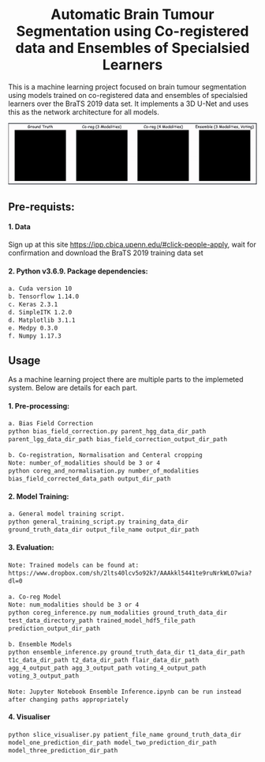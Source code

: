 <div align="center">

# Automatic Brain Tumour Segmentation using Co-registered data and Ensembles of Specialsied Learners
</div>

This is a machine learning project focused on brain tumour segmentation using models trained on co-registered data and ensembles of specialsied learners over the BraTS 2019 data set. It implements a 3D U-Net and uses this as the network architecture for all models. 

<div align="center">

<img src="misc/visualiser.gif">
</div>

## Pre-requists:
#### 1. Data
Sign up at this site https://ipp.cbica.upenn.edu/#click-people-apply, wait for confirmation and download the BraTS 2019 training data set
#### 2. Python v3.6.9. Package dependencies:
    a. Cuda version 10
    b. Tensorflow 1.14.0
    c. Keras 2.3.1
    d. SimpleITK 1.2.0
    d. Matplotlib 3.1.1
    e. Medpy 0.3.0
    f. Numpy 1.17.3


## Usage
As a machine learning project there are multiple parts to the implemeted system. Below are details for each part.

#### 1. Pre-processing:
    a. Bias Field Correction
    python bias_field_correction.py parent_hgg_data_dir_path parent_lgg_data_dir_path bias_field_correction_output_dir_path

    b. Co-registration, Normalisation and Centeral cropping
    Note: number_of_modalities should be 3 or 4
    python coreg_and_normalisation.py number_of_modalities bias_field_corrected_data_path output_dir_path

#### 2. Model Training:
    a. General model training script.
    python general_training_script.py training_data_dir ground_truth_data_dir output_file_name output_dir_path

#### 3. Evaluation:
    Note: Trained models can be found at: https://www.dropbox.com/sh/2lts40lcv5o92k7/AAAkkl5441te9ruNrkWLO7wia?dl=0
    
    a. Co-reg Model
    Note: num_modalities should be 3 or 4
    python coreg_inference.py num_modalities ground_truth_data_dir test_data_directory_path trained_model_hdf5_file_path prediction_output_dir_path

    b. Ensemble Models
    python ensemble_inference.py ground_truth_data_dir t1_data_dir_path t1c_data_dir_path t2_data_dir_path flair_data_dir_path agg_4_output_path agg_3_output_path voting_4_output_path voting_3_output_path

    Note: Jupyter Notebook Ensemble Inference.ipynb can be run instead after changing paths appropriately

#### 4. Visualiser
    python slice_visualiser.py patient_file_name ground_truth_data_dir model_one_prediction_dir_path model_two_prediction_dir_path model_three_prediction_dir_path